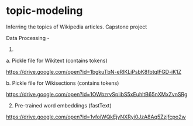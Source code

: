 # topic-modeling
Inferring the topics of Wikipedia articles. Capstone project


Data Processing -

1. 

a. Pickle file for Wikitext (contains tokens)

https://drive.google.com/open?id=1bgkuTbN-eRlKLiPsbK8fbtqlFGD-iK1Z

b. Pickle file for Wikisections (contains tokens)

https://drive.google.com/open?id=1OWbzrvSpiibS5xEuhltB65nXMxZvnSRg



2. Pre-trained word embeddings (fastText)

https://drive.google.com/open?id=1vfoiWQkEjyNXRyi0JzA8Aq5Zzjfcpo2w
